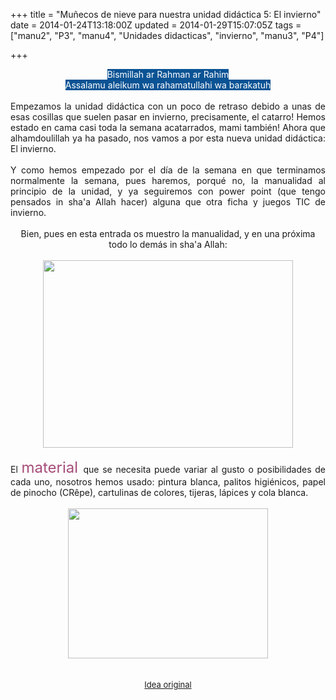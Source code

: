 +++
title = "Muñecos de nieve para nuestra unidad didáctica 5: El invierno"
date = 2014-01-24T13:18:00Z
updated = 2014-01-29T15:07:05Z
tags = ["manu2", "P3", "manu4", "Unidades didacticas", "invierno", "manu3", "P4"]

+++

<div dir="ltr" style="text-align: left;" trbidi="on"><div class="separator" style="clear: both; text-align: center;"><span style="background-color: #0b5394; color: white;">Bismillah ar Rahman ar Rahim</span></div><div class="separator" style="clear: both; text-align: center;"><span style="background-color: #0b5394; color: white;">Assalamu aleikum wa rahamatullahi wa barakatuh</span></div><div class="separator" style="clear: both; text-align: justify;"><br /></div><div class="separator" style="clear: both; text-align: justify;">Empezamos la unidad didáctica con un poco de retraso debido a unas de esas cosillas que suelen pasar en invierno, precisamente, el catarro! Hemos estado en cama casi toda la semana acatarrados, mami también! Ahora que alhamdoulillah ya ha pasado, nos vamos a por esta nueva unidad didáctica: El invierno.</div><div class="separator" style="clear: both; text-align: justify;"><br /></div><div class="separator" style="clear: both; text-align: justify;">Y como hemos empezado por el día de la semana en que terminamos normalmente la semana, pues haremos, porqué no, la manualidad al principio de la unidad, y ya seguiremos con power point (que tengo pensados in sha'a Allah hacer) alguna que otra ficha y juegos TIC de invierno.</div><div class="separator" style="clear: both; text-align: center;"><br /></div><div class="separator" style="clear: both; text-align: center;">Bien, pues en esta entrada os muestro la manualidad, y en una próxima todo lo demás in sha'a Allah:</div><div class="separator" style="clear: both; text-align: center;"><br /></div><div class="separator" style="clear: both; text-align: center;"><a href="http://2.bp.blogspot.com/-tc6pSQIOQGQ/UuJYfFXYjhI/AAAAAAAAGf8/5yS8BcnJkDM/s1600/mu%C3%B1econieve.jpg" imageanchor="1"><img border="0" src="http://2.bp.blogspot.com/-tc6pSQIOQGQ/UuJYfFXYjhI/AAAAAAAAGf8/5yS8BcnJkDM/s1600/mu%C3%B1econieve.jpg" height="300" width="400" /></a></div><div class="separator" style="clear: both; text-align: center;"><br /></div><div class="separator" style="clear: both; text-align: justify;">El <span style="color: #a64d79; font-size: x-large;">material </span>que se necesita puede variar al gusto o posibilidades de cada uno, nosotros hemos usado: pintura blanca, palitos higiénicos, papel de pinocho (CRêpe), cartulinas de colores, tijeras, lápices y cola blanca.</div><div class="separator" style="clear: both; text-align: center;"><br /></div><div class="separator" style="clear: both; text-align: center;"><a href="http://1.bp.blogspot.com/-jCtHUNM-KL4/UuJYv9TteiI/AAAAAAAAGgE/UNJtMFoyc_E/s1600/procesonieve.png" imageanchor="1" style="margin-left: 1em; margin-right: 1em;"><img border="0" src="http://1.bp.blogspot.com/-jCtHUNM-KL4/UuJYv9TteiI/AAAAAAAAGgE/UNJtMFoyc_E/s1600/procesonieve.png" height="240" width="320" /></a></div><br /><div class="separator" style="clear: both; text-align: center;"><br /></div><div class="separator" style="clear: both; text-align: center;"><a href="http://www.meaningfulmama.com/2013/12/pointillism-snowman-craft.html" style="font-size: 13px;">Idea original</a></div></div>
